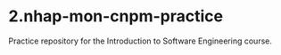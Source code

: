 # 2.nhap-mon-cnpm-practice
Practice repository for the Introduction to Software Engineering course.
